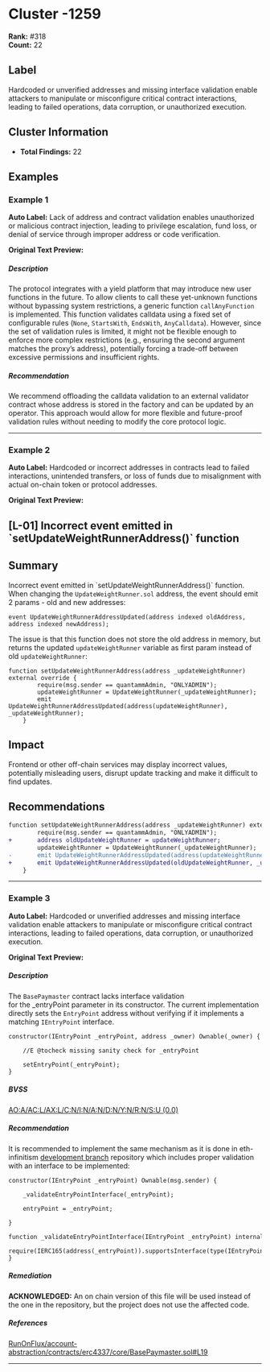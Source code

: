 # Cluster -1259

**Rank:** #318  
**Count:** 22  

## Label
Hardcoded or unverified addresses and missing interface validation enable attackers to manipulate or misconfigure critical contract interactions, leading to failed operations, data corruption, or unauthorized execution.

## Cluster Information
- **Total Findings:** 22

## Examples

### Example 1

**Auto Label:** Lack of address and contract validation enables unauthorized or malicious contract injection, leading to privilege escalation, fund loss, or denial of service through improper address or code verification.  

**Original Text Preview:**

##### Description
The protocol integrates with a yield platform that may introduce new user functions in the future. To allow clients to call these yet-unknown functions without bypassing system restrictions, a generic function `callAnyFunction` is implemented. This function validates calldata using a fixed set of configurable rules (`None`, `StartsWith`, `EndsWith`, `AnyCalldata`). However, since the set of validation rules is limited, it might not be flexible enough to enforce more complex restrictions (e.g., ensuring the second argument matches the proxy’s address), potentially forcing a trade-off between excessive permissions and insufficient rights.

##### Recommendation
We recommend offloading the calldata validation to an external validator contract whose address is stored in the factory and can be updated by an operator. This approach would allow for more flexible and future-proof validation rules without needing to modify the core protocol logic.

---
### Example 2

**Auto Label:** Hardcoded or incorrect addresses in contracts lead to failed interactions, unintended transfers, or loss of funds due to misalignment with actual on-chain token or protocol addresses.  

**Original Text Preview:**

## \[L-01] Incorrect event emitted in \`setUpdateWeightRunnerAddress()\` function

## Summary

Incorrect event emitted in \`setUpdateWeightRunnerAddress()\` function. When changing the `UpdateWeightRunner.sol` address, the event should emit 2 params - old and new addresses:

```solidity
event UpdateWeightRunnerAddressUpdated(address indexed oldAddress, address indexed newAddress);
```

The issue is that this function does not store the old address in memory, but returns the updated `updateWeightRunner` variable as first param instead of old `updateWeightRunner`:

```solidity
function setUpdateWeightRunnerAddress(address _updateWeightRunner) external override {
        require(msg.sender == quantammAdmin, "ONLYADMIN");
        updateWeightRunner = UpdateWeightRunner(_updateWeightRunner);
        emit UpdateWeightRunnerAddressUpdated(address(updateWeightRunner), _updateWeightRunner); 
    }
```

## Impact

Frontend or other off-chain services may display incorrect values, potentially misleading users, disrupt update tracking and make it difficult to find updates.

## Recommendations

```diff
function setUpdateWeightRunnerAddress(address _updateWeightRunner) external override {
        require(msg.sender == quantammAdmin, "ONLYADMIN");
+       address oldUpdateWeightRunner = updateWeightRunner;
        updateWeightRunner = UpdateWeightRunner(_updateWeightRunner);
-       emit UpdateWeightRunnerAddressUpdated(address(updateWeightRunner), _updateWeightRunner);
+       emit UpdateWeightRunnerAddressUpdated(oldUpdateWeightRunner, _updateWeightRunner);  
    }
```

---
### Example 3

**Auto Label:** Hardcoded or unverified addresses and missing interface validation enable attackers to manipulate or misconfigure critical contract interactions, leading to failed operations, data corruption, or unauthorized execution.  

**Original Text Preview:**

##### Description

The `BasePaymaster` contract lacks interface validation for the \_entryPoint parameter in its constructor. The current implementation directly sets the `EntryPoint` address without verifying if it implements a matching `IEntryPoint` interface.

```
constructor(IEntryPoint _entryPoint, address _owner) Ownable(_owner) {

	//E @tocheck missing sanity check for _entryPoint

	setEntryPoint(_entryPoint);
}
```

##### BVSS

[AO:A/AC:L/AX:L/C:N/I:N/A:N/D:N/Y:N/R:N/S:U (0.0)](/bvss?q=AO:A/AC:L/AX:L/C:N/I:N/A:N/D:N/Y:N/R:N/S:U)

##### Recommendation

It is recommended to implement the same mechanism as it is done in eth-infinitism [development branch](https://github.com/eth-infinitism/account-abstraction/blob/develop/contracts/core/EntryPoint.sol#L49) repository which includes proper validation with an interface to be implemented:

```
constructor(IEntryPoint _entryPoint) Ownable(msg.sender) {

	_validateEntryPointInterface(_entryPoint);
	
	entryPoint = _entryPoint;

}

function _validateEntryPointInterface(IEntryPoint _entryPoint) internal virtual {
   require(IERC165(address(_entryPoint)).supportsInterface(type(IEntryPoint).interfaceId), "IEntryPoint interface mismatch");
}
```

##### Remediation

**ACKNOWLEDGED:** An on chain version of this file will be used instead of the one in the repository, but the project does not use the affected code.

##### References

[RunOnFlux/account-abstraction/contracts/erc4337/core/BasePaymaster.sol#L19](https://github.com/RunOnFlux/account-abstraction/blob/master/contracts/erc4337/core/BasePaymaster.sol#L19)

---
